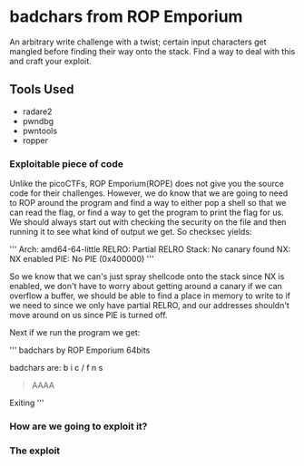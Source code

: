 # badchars from ROP Emporium 

An arbitrary write challenge with a twist; certain input characters get mangled before finding their way onto the stack. Find a way to deal with this and craft your exploit.

## Tools Used 

- radare2 
- pwndbg
- pwntools
- ropper 

### Exploitable piece of code

Unlike the picoCTFs, ROP Emporium(ROPE) does not give you the source code for their challenges. However, we do know that we are going to need to ROP around the program and find a way to either pop a shell so that we can read the flag, or find a way to get the program to print the flag for us. We should always start out with checking the security on the file and then running it to see what kind of output we get. So checksec yields: 

'''
Arch:     amd64-64-little
RELRO:    Partial RELRO
Stack:    No canary found
NX:       NX enabled
PIE:      No PIE (0x400000)
'''

So we know that we can's just spray shellcode onto the stack since NX is enabled, we don't have to worry about getting around a canary if we can overflow a buffer, we should be able to find a place in memory to write to if we need to since we only have partial RELRO, and our addresses shouldn't move around on us since PIE is turned off. 

Next if we run the program we get:

'''
badchars by ROP Emporium
64bits

badchars are: b i c / <space> f n s
> AAAA

Exiting
'''

### How are we going to exploit it?

### The exploit